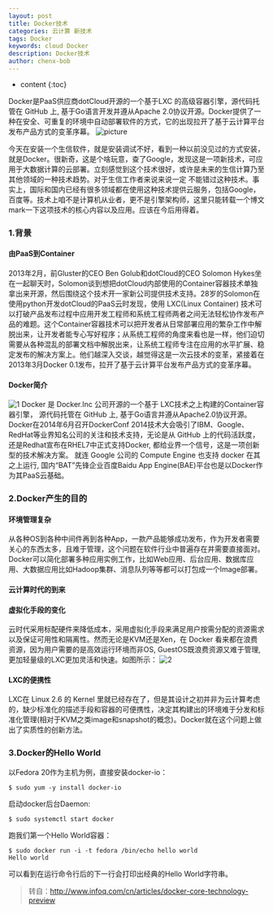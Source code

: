 ```yaml
---
layout: post
title: Docker技术
categories: 云计算 新技术
tags: Docker
keywords: cloud Docker
description: Docker技术
author: chenx-bob
---
```


* content
{:toc}

Docker是PaaS供应商dotCloud开源的一个基于LXC 的高级容器引擎，源代码托管在 GitHub 上, 基于Go语言开发并遵从Apache 2.0协议开源。Docker提供了一种在安全、可重复的环境中自动部署软件的方式，它的出现拉开了基于云计算平台发布产品方式的变革序幕。
![picture](https://cl.ly/3k3F0v0C3J31/Screen%20Recording%202016-10-13%20at%2007.51%20PM.gif)



今天在安装一个生信软件，就是安装调试不好，看到一种以前没见过的方式安装，就是Docker。很新奇，这是个啥玩意，查了Google，发现这是一项新技术，可应用于大数据计算的云部署。立刻感觉到这个技术很好，或许是未来的生信计算乃至其他领域的一种技术趋势。对于生信工作者来说来说一定
不能错过这种技术。事实上，国际和国内已经有很多领域都在使用这种技术提供云服务，包括Google，百度等。技术上咱不是计算机从业者，更不是引擎架构师，这里只能转载一个博文mark一下这项技术的核心内容以及应用。应该在今后用得着。

### 1.背景
#### 由PaaS到Container
2013年2月，前Gluster的CEO Ben Golub和dotCloud的CEO Solomon Hykes坐在一起聊天时，Solomon谈到想把dotCloud内部使用的Container容器技术单独拿出来开源，然后围绕这个技术开一家新公司提供技术支持。28岁的Solomon在使用python开发dotCloud的PaaS云时发现，使用 LXC(Linux Container) 技术可以打破产品发布过程中应用开发工程师和系统工程师两者之间无法轻松协作发布产品的难题。这个Container容器技术可以把开发者从日常部署应用的繁杂工作中解脱出来，让开发者能专心写好程序；从系统工程师的角度来看也是一样，他们迫切需要从各种混乱的部署文档中解脱出来，让系统工程师专注在应用的水平扩展、稳定发布的解决方案上。他们越深入交谈，越觉得这是一次云技术的变革，紧接着在2013年3月Docker 0.1发布，拉开了基于云计算平台发布产品方式的变革序幕。
#### Docker简介
![1](https://cl.ly/2K3Z2G2z130u)
Docker 是 Docker.Inc 公司开源的一个基于 LXC技术之上构建的Container容器引擎， 源代码托管在 GitHub 上, 基于Go语言并遵从Apache2.0协议开源。 Docker在2014年6月召开DockerConf 2014技术大会吸引了IBM、Google、RedHat等业界知名公司的关注和技术支持，无论是从 GitHub 上的代码活跃度，还是Redhat宣布在RHEL7中正式支持Docker, 都给业界一个信号，这是一项创新型的技术解决方案。 就连 Google 公司的 Compute Engine 也支持 docker 在其之上运行, 国内“BAT”先锋企业百度Baidu App Engine(BAE)平台也是以Docker作为其PaaS云基础。

### 2.Docker产生的目的
#### 环境管理复杂
从各种OS到各种中间件再到各种App，一款产品能够成功发布，作为开发者需要关心的东西太多，且难于管理，这个问题在软件行业中普遍存在并需要直接面对。Docker可以简化部署多种应用实例工作，比如Web应用、后台应用、数据库应用、大数据应用比如Hadoop集群、消息队列等等都可以打包成一个Image部署。
#### 云计算时代的到来
#### 虚拟化手段的变化
云时代采用标配硬件来降低成本，采用虚拟化手段来满足用户按需分配的资源需求以及保证可用性和隔离性。然而无论是KVM还是Xen，在 Docker 看来都在浪费资源，因为用户需要的是高效运行环境而非OS, GuestOS既浪费资源又难于管理, 更加轻量级的LXC更加灵活和快速。如图所示：
![2](https://cl.ly/0b1S323s1Q3y)
#### LXC的便携性
LXC在 Linux 2.6 的 Kernel 里就已经存在了，但是其设计之初并非为云计算考虑的，缺少标准化的描述手段和容器的可便携性，决定其构建出的环境难于分发和标准化管理(相对于KVM之类image和snapshot的概念)。Docker就在这个问题上做出了实质性的创新方法。
### 3.Docker的Hello World
以Fedora 20作为主机为例，直接安装docker-io：

`$ sudo yum -y install docker-io`

启动docker后台Daemon:

`$ sudo systemctl start docker`

跑我们第一个Hello World容器：

```
$ sudo docker run -i -t fedora /bin/echo hello world
Hello world
```

可以看到在运行命令行后的下一行会打印出经典的Hello World字符串。


  
  
  

  
> 转自：http://www.infoq.com/cn/articles/docker-core-technology-preview
